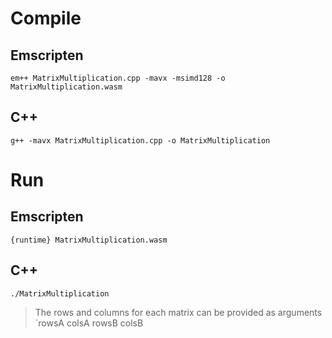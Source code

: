 # Compile
## Emscripten
`em++ MatrixMultiplication.cpp -mavx -msimd128 -o MatrixMultiplication.wasm`
## C++
`g++ -mavx MatrixMultiplication.cpp -o MatrixMultiplication`

# Run
## Emscripten
`{runtime} MatrixMultiplication.wasm`
## C++
`./MatrixMultiplication`
> The rows and columns for each matrix can be provided as arguments `rowsA colsA rowsB colsB


